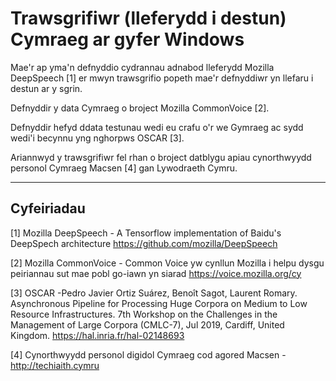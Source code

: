# Trawsgrifiwr (lleferydd i destun) Cymraeg ar gyfer Windows

Mae'r ap yma'n defnyddio cydrannau adnabod lleferydd Mozilla DeepSpeech [1] er mwyn 
trawsgrifio popeth mae'r defnyddiwr yn llefaru i destun ar y sgrin. 

Defnyddir y data Cymraeg o broject Mozilla CommonVoice [2].

Defnyddir hefyd ddata testunau wedi eu crafu o'r we Gymraeg ac sydd wedi'i becynnu
yng nghorpws OSCAR [3]. 

Ariannwyd y trawsgrifiwr fel rhan o broject datblygu apiau cynorthwyydd personol 
Cymraeg Macsen [4] gan Lywodraeth Cymru. 


---

## Cyfeiriadau

[1] Mozilla DeepSpeech - A Tensorflow implementation of Baidu's DeepSpech architecture
https://github.com/mozilla/DeepSpeech

[2] Mozilla CommonVoice - Common Voice yw cynllun Mozilla i helpu dysgu peiriannau sut mae pobl go-iawn yn siarad
https://voice.mozilla.org/cy

[3] OSCAR -Pedro Javier Ortiz Suárez, Benoît Sagot, Laurent Romary. Asynchronous Pipeline for Processing Huge Corpora on Medium to Low Resource Infrastructures. 7th Workshop on the Challenges in the Management of Large Corpora (CMLC-7), Jul 2019, Cardiff, United Kingdom. https://hal.inria.fr/hal-02148693

[4] Cynorthwyydd personol digidol Cymraeg cod agored Macsen - http://techiaith.cymru
